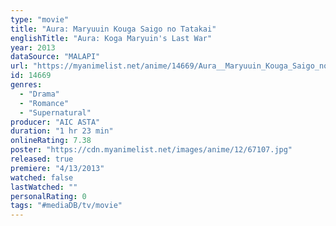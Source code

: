 ```yaml
---
type: "movie"
title: "Aura: Maryuuin Kouga Saigo no Tatakai"
englishTitle: "Aura: Koga Maryuin's Last War"
year: 2013
dataSource: "MALAPI"
url: "https://myanimelist.net/anime/14669/Aura__Maryuuin_Kouga_Saigo_no_Tatakai"
id: 14669
genres: 
  - "Drama"
  - "Romance"
  - "Supernatural"
producer: "AIC ASTA"
duration: "1 hr 23 min"
onlineRating: 7.38
poster: "https://cdn.myanimelist.net/images/anime/12/67107.jpg"
released: true
premiere: "4/13/2013"
watched: false
lastWatched: ""
personalRating: 0
tags: "#mediaDB/tv/movie"
---
```

